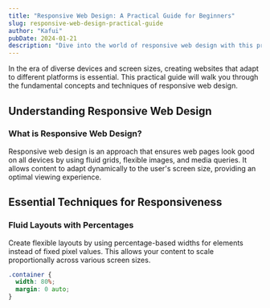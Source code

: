 ```yaml
---
title: "Responsive Web Design: A Practical Guide for Beginners"
slug: responsive-web-design-practical-guide
author: "Kafui"
pubDate: 2024-01-21
description: "Dive into the world of responsive web design with this practical guide. Learn essential techniques, media queries, and tips to create websites that adapt seamlessly to various devices."
---
```


In the era of diverse devices and screen sizes, creating websites that adapt to different platforms is essential. This practical guide will walk you through the fundamental concepts and techniques of responsive web design.

## Understanding Responsive Web Design

### What is Responsive Web Design?

Responsive web design is an approach that ensures web pages look good on all devices by using fluid grids, flexible images, and media queries. It allows content to adapt dynamically to the user's screen size, providing an optimal viewing experience.

## Essential Techniques for Responsiveness

### Fluid Layouts with Percentages

Create flexible layouts by using percentage-based widths for elements instead of fixed pixel values. This allows your content to scale proportionally across various screen sizes.

```css
.container {
  width: 80%;
  margin: 0 auto;
}
```
